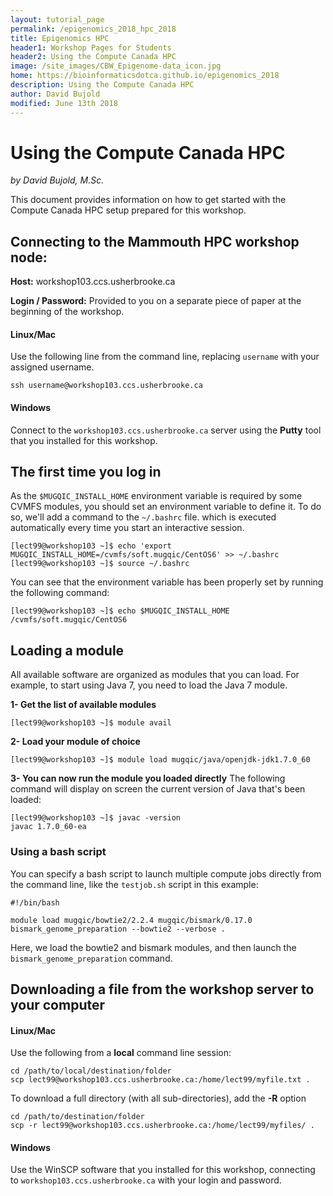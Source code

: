 ```yaml
---
layout: tutorial_page
permalink: /epigenomics_2018_hpc_2018
title: Epigenomics HPC
header1: Workshop Pages for Students
header2: Using the Compute Canada HPC
image: /site_images/CBW_Epigenome-data_icon.jpg
home: https://bioinformaticsdotca.github.io/epigenomics_2018
description: Using the Compute Canada HPC
author: David Bujold
modified: June 13th 2018
---
```


# Using the Compute Canada HPC
*by David Bujold, M.Sc.*

This document provides information on how to get started with the Compute Canada HPC setup prepared for this workshop.


## Connecting to the Mammouth HPC workshop node:

**Host:** workshop103.ccs.usherbrooke.ca

**Login / Password:** Provided to you on a separate piece of paper at the beginning of the workshop.


#### Linux/Mac
Use the following line from the command line, replacing ```username``` with your assigned username.
```
ssh username@workshop103.ccs.usherbrooke.ca
```


#### Windows
Connect to the ```workshop103.ccs.usherbrooke.ca``` server using the **Putty** tool that you installed for this workshop.


## The first time you log in
As the ```$MUGQIC_INSTALL_HOME``` environment variable is required by some CVMFS modules, you should set an environment variable to define it.
To do so, we'll add a command to the ```~/.bashrc``` file. which is executed automatically every time you start an interactive session.

```
[lect99@workshop103 ~]$ echo 'export MUGQIC_INSTALL_HOME=/cvmfs/soft.mugqic/CentOS6' >> ~/.bashrc
[lect99@workshop103 ~]$ source ~/.bashrc
```

You can see that the environment variable has been properly set by running the following command:
```
[lect99@workshop103 ~]$ echo $MUGQIC_INSTALL_HOME
/cvmfs/soft.mugqic/CentOS6
```

## Loading a module
All available software are organized as modules that you can load. For example, to start using Java 7, you need to load the Java 7 module.


**1- Get the list of available modules**
```
[lect99@workshop103 ~]$ module avail
```

**2- Load your module of choice**
```
[lect99@workshop103 ~]$ module load mugqic/java/openjdk-jdk1.7.0_60
```

**3- You can now run the module you loaded directly**
The following command will display on screen the current version of Java that's been loaded:
```
[lect99@workshop103 ~]$ javac -version
javac 1.7.0_60-ea
```


### Using a bash script
You can specify a bash script to launch multiple compute jobs directly from the command line, like the ```testjob.sh``` script in this example:
```
#!/bin/bash

module load mugqic/bowtie2/2.2.4 mugqic/bismark/0.17.0
bismark_genome_preparation --bowtie2 --verbose .
```

Here, we load the bowtie2 and bismark modules, and then launch the ```bismark_genome_preparation``` command.



## Downloading a file from the workshop server to your computer

#### Linux/Mac
Use the following from a **local** command line session:
```
cd /path/to/local/destination/folder
scp lect99@workshop103.ccs.usherbrooke.ca:/home/lect99/myfile.txt .
```

To download a full directory (with all sub-directories), add the **-R** option
```
cd /path/to/destination/folder
scp -r lect99@workshop103.ccs.usherbrooke.ca:/home/lect99/myfiles/ .
```

#### Windows
Use the WinSCP software that you installed for this workshop, connecting to ```workshop103.ccs.usherbrooke.ca``` with your login and password.
